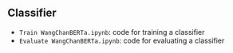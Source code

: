 ## Classifier

* `Train WangChanBERTa.ipynb`: code for training a classifier
* `Evaluate WangChanBERTa.ipynb`: code for evaluating a classifier